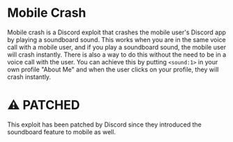# Mobile Crash
Mobile crash is a Discord exploit that crashes the mobile user's Discord app by playing a soundboard sound. This works when you are in the same voice call with a mobile user, and if you play a soundboard sound, the mobile user will crash instantly. There is also a way to do this without the need to be in a voice call with the user. You can achieve this by putting ```<sound:1>``` in your own profile "About Me" and when the user clicks on your profile, they will crash instantly.

# ⚠️ PATCHED
This exploit has been patched by Discord since they introduced the soundboard feature to mobile as well.
